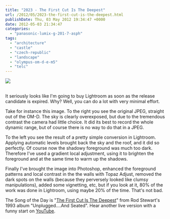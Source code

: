 ```yaml
---
title: "2023 - The First Cut Is The Deepest"
url: /2012/05/2023-the-first-cut-is-the-deepest.html
publishDate: Thu, 03 May 2012 19:34:47 +0000
date: 2012-05-03 21:34:47
categories: 
  - "panasonic-lumix-g-201-7-asph"
tags: 
  - "architecture"
  - "castle"
  - "czech-republic"
  - "landscape"
  - "olympus-om-d-e-m5"
  - "telc"
---
```

<div class="container">
<div class="center"><a target="_blank" href="https://d25zfm9zpd7gm5.cloudfront.net/1200x1200/2012/20120430_165056_lrps.jpg"><img src="https://d25zfm9zpd7gm5.cloudfront.net/0600x0600/2012/20120430_165056_lrps.jpg" /></a></div>
</div>
<br />

It seriously looks like I'm going to buy Lightroom as soon as the release candidate is expired. Why? Well, you can do a lot with very minimal effort.

<a target="_blank" href="https://d25zfm9zpd7gm5.cloudfront.net/1200x1200/2012/20120430_165056.JPG"><img style="margin: 0pt 0px 0pt 10px; float: right;" src="https://d25zfm9zpd7gm5.cloudfront.net/0150x0150/2012/20120430_165056.JPG" alt="" border="0" /></a> Take for instance this image. To the right you see the original JPEG, straight out of the OM-D. The sky is clearly overexposed, but due to the tremendous contrast the camera had little choice. It did its best to record the whole dynamic range, but of course there is no way to do that in a JPEG.

<a target="_blank" href="https://d25zfm9zpd7gm5.cloudfront.net/1200x1200/2012/20120430_165056_lr.jpg"><img style="margin: 0pt 10px 0pt 0px; float: left;" src="https://d25zfm9zpd7gm5.cloudfront.net/0150x0150/2012/20120430_165056_lr.jpg" alt="" border="0" /></a> To the left you see the result of a pretty simple conversion in Lightroom. Applying automatic levels brought back the sky and the roof, and it did so perfectly. Of course now the shadowy foreground was much too dark. Therefore I've used a gradient local adjustment, using it to brighten the foreground and at the same time to warm up the shadows.

 Finally I've brought the image into Photoshop, enhanced the foreground patterns and local contrast in the the walls with Topaz Adjust, removed the dark spots on the walls (because they perversely looked like clumsy manipulations), added some vignetting, etc, but if you look at it, 80% of the work was done in Lightroom, using maybe 20% of the time. That's not bad.

The Song of the Day is "<a href="http://www.lyricsmode.com/lyrics/c/cat_stevens/the_first_cut_is_the_deepest.html" target="_blank">The First Cut Is The Deepest</a>" from Rod Stewart's 1993 album "Unplugged....And Seated". Hear another live version with a funny start on <a href="http://www.youtube.com/watch?v=6lZYAaQoks8&feature=related" target="_blank">YouTube</a>.
